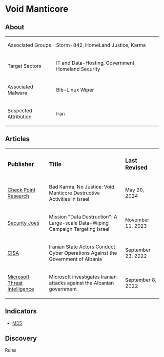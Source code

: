 
# Void Manticore

## About
<table>
  <tr>
    <td>
      <p>Associated Groups</p>
    </td>
    <td>
      <p>Storm-842, HomeLand Justice, Karma</p>
    </td>
  </tr>
  <tr>
    <td>
      <p>Target Sectors</p>
    </td>
    <td>
      <p>IT and Data-Hosting, Government, Homeland Security</p>
    </td>
  </tr>
  <tr>
    <td>
      <p>Associated Malware</p>
    </td>
    <td>
      <p>Bib-Linux Wiper</p>
    </td>
  </tr>
  <tr>
    <td>
      <p>Suspected Attribution</p>
    </td>
    <td>
      <p>Iran</p>
    </td>
  </tr>
</table>

## Articles
<table>
  <tr>
    <td>
      <h3>Publisher</h3>
    </td>
    <td>
      <h3>Title</h3>
    </td>
    <td>
      <h3>Last Revised</h3>
    </td>
  </tr>
  <tr>
    <td>
      <a href="https://research.checkpoint.com/2024/bad-karma-no-justice-void-manticore-destructive-activities-in-israel/">Check Point Research</a>
    </td>
    <td>
      <p>Bad Karma, No Justice: Void Manticore Destructive Activities in Israel</p>
    </td>
    <td>
      <p>May 20, 2024</p>
    </td>
  </tr>
  <tr>
    <td>
      <a href="https://www.securityjoes.com/post/mission-data-destruction-a-large-scale-data-wiping-campaign-targeting-israel">Security Joes</a>
    </td>
    <td>
      <p>Mission "Data Destruction": A Large-scale Data-Wiping Campaign Targeting Israel</p>
    </td>
    <td>
      <p>November 11, 2023</p>
    </td>
  </tr>
  <tr>
    <td>
      <a href="https://www.cisa.gov/news-events/cybersecurity-advisories/aa22-264a">CISA</a>
    </td>
    <td>
      <p>Iranian State Actors Conduct Cyber Operations Against the Government of Albania</p>
    </td>
    <td>
      <p>September 23, 2022</p>
    </td>
  </tr>
  <tr>
    <td>
      <a href="https://www.microsoft.com/en-us/security/blog/2022/09/08/microsoft-investigates-iranian-attacks-against-the-albanian-government/">Microsoft Threat Intelligence</a>
    </td>
    <td>
      <p>Microsoft investigates Iranian attacks against the Albanian government</p>
    </td>
    <td>
      <p>September 8, 2022</p>
    </td>
  </tr>
</table>



## Indicators
- <a href="https://github.com/PudgyDragon/IOCs/blob/main/All/Void%20Manticore/samples.md5">MD5</a>


## Discovery
Rules
